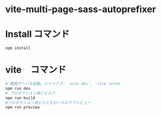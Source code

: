 # vite-multi-page-sass-autoprefixer


# Install コマンド

```
npm install
```

# vite　コマンド

```sh 
# 開発サーバを起動。エイリアス: `vite dev`, `vite serve`
npm run dev
# プロダクション用にビルド
npm run build
#プロダクション用ビルドをローカルでプレビュー
npm run preview
```
